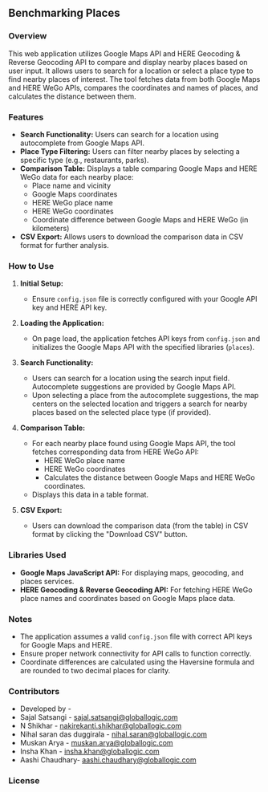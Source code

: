 ## Benchmarking Places

### Overview

This web application utilizes Google Maps API and HERE Geocoding & Reverse Geocoding API to compare and display nearby places based on user input. It allows users to search for a location or select a place type to find nearby places of interest. The tool fetches data from both Google Maps and HERE WeGo APIs, compares the coordinates and names of places, and calculates the distance between them.

### Features

- **Search Functionality:** Users can search for a location using autocomplete from Google Maps API.
- **Place Type Filtering:** Users can filter nearby places by selecting a specific type (e.g., restaurants, parks).
- **Comparison Table:** Displays a table comparing Google Maps and HERE WeGo data for each nearby place:
  - Place name and vicinity
  - Google Maps coordinates
  - HERE WeGo place name
  - HERE WeGo coordinates
  - Coordinate difference between Google Maps and HERE WeGo (in kilometers)
- **CSV Export:** Allows users to download the comparison data in CSV format for further analysis.

### How to Use

1. **Initial Setup:**
   - Ensure `config.json` file is correctly configured with your Google API key and HERE API key.

2. **Loading the Application:**
   - On page load, the application fetches API keys from `config.json` and initializes the Google Maps API with the specified libraries (`places`).

3. **Search Functionality:**
   - Users can search for a location using the search input field. Autocomplete suggestions are provided by Google Maps API.
   - Upon selecting a place from the autocomplete suggestions, the map centers on the selected location and triggers a search for nearby places based on the selected place type (if provided).

4. **Comparison Table:**
   - For each nearby place found using Google Maps API, the tool fetches corresponding data from HERE WeGo API:
     - HERE WeGo place name
     - HERE WeGo coordinates
     - Calculates the distance between Google Maps and HERE WeGo coordinates.
   - Displays this data in a table format.

5. **CSV Export:**
   - Users can download the comparison data (from the table) in CSV format by clicking the "Download CSV" button.

### Libraries Used

- **Google Maps JavaScript API:** For displaying maps, geocoding, and places services.
- **HERE Geocoding & Reverse Geocoding API:** For fetching HERE WeGo place names and coordinates based on Google Maps place data.

### Notes

- The application assumes a valid `config.json` file with correct API keys for Google Maps and HERE.
- Ensure proper network connectivity for API calls to function correctly.
- Coordinate differences are calculated using the Haversine formula and are rounded to two decimal places for clarity.

### Contributors

- Developed by -
- Sajal Satsangi - sajal.satsangi@globallogic.com
- N Shikhar - nakirekanti.shikhar@globallogic.com
- Nihal saran das duggirala - nihal.saran@globallogic.com
- Muskan Arya - muskan.arya@globallogic.com
- Insha Khan - insha.khan@globallogic.com
- Aashi Chaudhary- aashi.chaudhary@globallogic.com

### License
